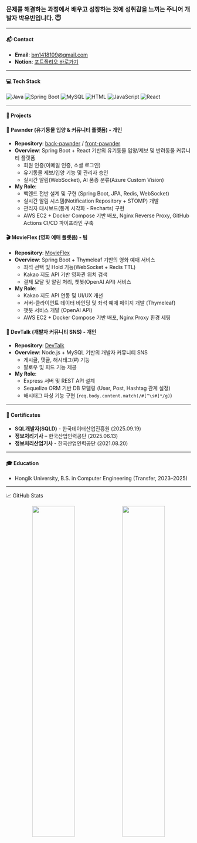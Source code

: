 ### 문제를 해결하는 과정에서 배우고 성장하는 것에 성취감을 느끼는 주니어 개발자 박유빈입니다. 😇

----

#### 📬 Contact

- **Email**: bm1418109@gmail.com   
- **Notion**: [포트폴리오 바로가기](https://www.notion.so/About-Me-1d89ed8559368030b68fe4c8f6710750?source=copy_link)

----

#### 💻 Tech Stack

![Java](https://img.shields.io/badge/Java-007396?style=flat&logo=java&logoColor=white)
![Spring Boot](https://img.shields.io/badge/Spring%20Boot-6DB33F?style=flat&logo=springboot&logoColor=white)
![MySQL](https://img.shields.io/badge/MySQL-4479A1?style=flat&logo=mysql&logoColor=white)
![HTML](https://img.shields.io/badge/HTML-E34F26?style=flat&logo=html5&logoColor=white)
![JavaScript](https://img.shields.io/badge/JavaScript-F7DF1E?style=flat&logo=javascript&logoColor=black) 
![React](https://img.shields.io/badge/React-20232A?style=flat&logo=react&logoColor=61DAFB)
<!-- 추가 스택은 필요 시 주석 해제 -->
<!-- ![JSP](https://img.shields.io/badge/JSP-007396?style=flat&logo=java&logoColor=white)
![Python](https://img.shields.io/badge/Python-3776AB?style=flat&logo=python&logoColor=white)
![Thymeleaf](https://img.shields.io/badge/Thymeleaf-005F0F?style=flat&logo=thymeleaf&logoColor=white) 
![JPA](https://img.shields.io/badge/JPA-59666C?style=flat&logo=hibernate&logoColor=white)
![CSS](https://img.shields.io/badge/CSS-1572B6?style=flat&logo=css3&logoColor=white)
![Hibernate](https://img.shields.io/badge/Hibernate-59666C?style=flat&logo=hibernate&logoColor=white)
![Kotlin](https://img.shields.io/badge/Kotlin-7F52FF?style=flat&logo=kotlin&logoColor=white) -->

----

#### 📂 Projects

#### 🐾 Pawnder (유기동물 입양 & 커뮤니티 플랫폼) **- 개인**  
- **Repository**: [back-pawnder](https://github.com/thisisubin/back-pawnder) / [front-pawnder](https://github.com/thisisubin/front-pawnder)  
- **Overview**: Spring Boot + React 기반의 유기동물 입양/제보 및 반려동물 커뮤니티 플랫폼  
  - 회원 인증(이메일 인증, 소셜 로그인)  
  - 유기동물 제보/입양 기능 및 관리자 승인  
  - 실시간 알림(WebSocket), AI 품종 분류(Azure Custom Vision)  
- **My Role**:  
  - 백엔드 전반 설계 및 구현 (Spring Boot, JPA, Redis, WebSocket)  
  - 실시간 알림 시스템(Notification Repository + STOMP) 개발  
  - 관리자 대시보드(통계 시각화 - Recharts) 구현  
  - AWS EC2 + Docker Compose 기반 배포, Nginx Reverse Proxy, GitHub Actions CI/CD 파이프라인 구축  

#### 🎬 MovieFlex (영화 예매 플랫폼) **- 팀**  
- **Repository**: [MovieFlex](https://github.com/FullStackStudy/movie.git)  
- **Overview**: Spring Boot + Thymeleaf 기반의 영화 예매 서비스  
  - 좌석 선택 및 Hold 기능(WebSocket + Redis TTL)  
  - Kakao 지도 API 기반 영화관 위치 검색  
  - 결제 모달 및 알림 처리, 챗봇(OpenAI API) 서비스  
- **My Role**:  
  - Kakao 지도 API 연동 및 UI/UX 개선  
  - 서버-클라이언트 데이터 바인딩 및 좌석 예매 페이지 개발 (Thymeleaf)  
  - 챗봇 서비스 개발 (OpenAI API)  
  - AWS EC2 + Docker Compose 기반 배포, Nginx Proxy 환경 세팅  

#### 💬 DevTalk (개발자 커뮤니티 SNS) **- 개인**  
- **Repository**: [DevTalk](https://github.com/thisisubin/DevTalk)  
- **Overview**: Node.js + MySQL 기반의 개발자 커뮤니티 SNS  
  - 게시글, 댓글, 해시태그(#) 기능  
  - 팔로우 및 피드 기능 제공  
- **My Role**:  
  - Express 서버 및 REST API 설계  
  - Sequelize ORM 기반 DB 모델링 (User, Post, Hashtag 관계 설정)  
  - 해시태그 파싱 기능 구현 (`req.body.content.match(/#[^\s#]*/g)`)  

----

#### 📄 Certificates

- **SQL개발자(SQLD)** - 한국데이터산업진흥원 (2025.09.19)  
- **정보처리기사** – 한국산업인력공단 (2025.06.13)  
- **정보처리산업기사** - 한국산업인력공단 (2021.08.20)  

----

#### 🎓 Education

- Hongik University, B.S. in Computer Engineering (Transfer, 2023–2025)

----

📈 GitHub Stats

<p align="center">
  <img src="https://github-readme-stats.vercel.app/api?username=thisisubin&show_icons=true&include_all_commits=true&count_private=true&theme=tokyonight&hide_border=true" width="48%"/>
  <img src="https://github-readme-stats.vercel.app/api/top-langs/?username=thisisubin&layout=compact&theme=tokyonight&hide_border=true" width="48%"/>
</p>

